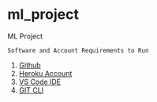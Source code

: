 # ml_project
ML Project

`Software and Account Requirements to Run`
1. [Github](https://github.com/)
2. [Heroku Account](https://herokuapp.com/)
3. [VS Code IDE](https://code.visualstudio.com/download)
4. [GIT CLI](https://git-scm.com/downloads)